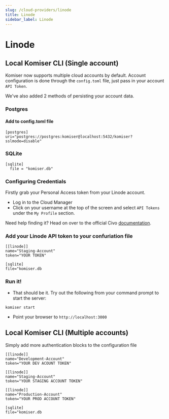 ```yaml
---
slug: /cloud-providers/linode
title: Linode
sidebar_label: Linode
---
```


# Linode

## Local Komiser CLI (Single account)

Komiser now supports multiple cloud accounts by default. Account configuration is done through the `config.toml` file, just pass in your account `API Token`.

We've also added 2 methods of persisting your account data.
### Postgres
#### Add to config.toml file
```
[postgres]
uri="postgres://postgres:komiser@localhost:5432/komiser?sslmode=disable"
```
### SQLite

```
[sqlite]
  file = "komiser.db"
```

### Configuring Credentials

Firstly grab your Personal Access token from your Linode account.

- Log in to the Cloud Manager
- Click on your username at the top of the screen and select `API Tokens` under the `My Profile` section.

Need help finding it? Head on over to the official Civo [documentation](https://www.linode.com/docs/products/tools/api/guides/manage-api-tokens/).

### Add your Linode API token to your confuriation file

```
[[linode]]
name="Staging-Account"
token="YOUR TOKEN"

[sqlite]
file="komiser.db
```
                                        

### Run it!
* That should be it. Try out the following from your command prompt to start the server:

```
komiser start 
```

* Point your browser to `http://localhost:3000`

## Local Komiser CLI (Multiple accounts)
Simply add more authentication blocks to the configuration file

```
[[linode]]
name="Development-Account"
token="YOUR DEV ACOUNT TOKEN"

[[linode]]
name="Staging-Account"
token="YOUR STAGING ACCOUNT TOKEN"

[[linode]]
name="Production-Account"
token="YOUR PROD ACCOUNT TOKEN"

[sqlite]
file="komiser.db
```

